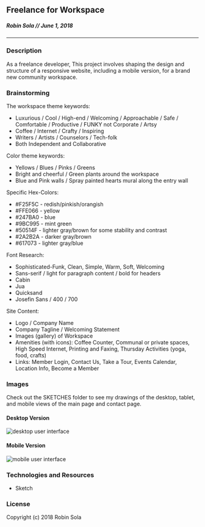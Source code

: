 ## Freelance for Workspace
##### Robin Sola // June 1, 2018
---
### Description

As a freelance developer, This project involves shaping the design and structure of a responsive website, including a mobile version, for a brand new community workspace.

### Brainstorming

The workspace theme keywords:
* Luxurious / Cool / High-end / Welcoming / Approachable / Safe / Comfortable / Productive / FUNKY not Corporate / Artsy
* Coffee / Internet / Crafty / Inspiring
* Writers / Artists / Counselors / Tech-folk
* Both Independent and Collaborative

Color theme keywords:
* Yellows / Blues / Pinks / Greens
* Bright and cheerful / Green plants around the workspace
* Blue and Pink walls / Spray painted hearts mural along the entry wall

Specific Hex-Colors:
* #F25F5C - redish/pinkish/orangish
* #FFE066 - yellow
* #247BA0 - blue
* #9BC995 - mint green
* #50514F - lighter gray/brown for some stability and contrast
* #2A2B2A - darker gray/brown
* #617073 - lighter gray/blue

Font Research:
* Sophisticated-Funk, Clean, Simple, Warm, Soft, Welcoming
* Sans-serif / light for paragraph content / bold for headers
* Cabin
* Jua
* Quicksand
* Josefin Sans / 400 / 700

Site Content:
* Logo / Company Name
* Company Tagline / Welcoming Statement
* Images (gallery) of Workspace
* Amenities (with icons): Coffee Counter, Communal or private spaces, High Speed Internet, Printing and Faxing, Thursday Activities (yoga, food, crafts)
* Links: Member Login, Contact Us, Take a Tour, Events Calendar, Location Info, Become a Member

### Images

Check out the SKETCHES folder to see my drawings of the desktop, tablet, and mobile views of the main page and contact page.

#### Desktop Version

![desktop user interface](./sketch/wireframes/desktop_screenshot.png)

#### Mobile Version

![mobile user interface](./sketch/wireframes/mobile_screenshot.png)

### Technologies and Resources

* Sketch

### License

Copyright (c) 2018 Robin Sola
